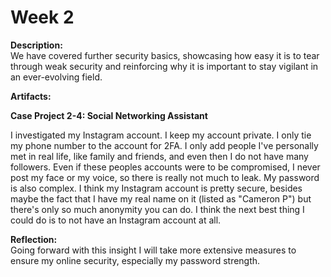 # Week 2
 
**Description:**  
We have covered further security basics, showcasing how easy it is to tear through weak security and reinforcing why it is important to stay vigilant in an ever-evolving field.
 
**Artifacts:**

**Case Project 2-4: Social Networking Assistant**

I investigated my Instagram account. I keep my account private. I only tie my phone number to the account for 2FA. I only add people I've personally met in real life, like family and friends, and even then I do not have many followers. Even if these peoples accounts were to be compromised, I never post my face or my voice, so there is really not much to leak. My password is also complex. I think my Instagram account is pretty secure, besides maybe the fact that I have my real name on it (listed as "Cameron P") but there's only so much anonymity you can do. I think the next best thing I could do is to not have an Instagram account at all.
 
**Reflection:**  
Going forward with this insight I will take more extensive measures to ensure my online security, especially my password strength.
